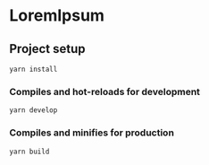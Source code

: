 # LoremIpsum

## Project setup
```
yarn install
```

### Compiles and hot-reloads for development
```
yarn develop
```

### Compiles and minifies for production
```
yarn build
```
